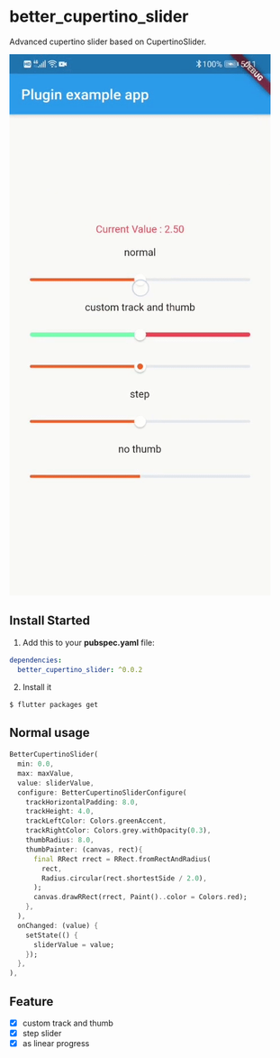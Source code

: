 # better_cupertino_slider

Advanced cupertino slider based on CupertinoSlider.

<img src="doc/example.gif" border="0" />

## Install Started

1. Add this to your **pubspec.yaml** file:

```yaml
dependencies:
  better_cupertino_slider: ^0.0.2
```

2. Install it

```bash
$ flutter packages get
```

## Normal usage

```dart
BetterCupertinoSlider(
  min: 0.0,
  max: maxValue,
  value: sliderValue,
  configure: BetterCupertinoSliderConfigure(
    trackHorizontalPadding: 8.0,
    trackHeight: 4.0,
    trackLeftColor: Colors.greenAccent,
    trackRightColor: Colors.grey.withOpacity(0.3),
    thumbRadius: 8.0,
    thumbPainter: (canvas, rect){
      final RRect rrect = RRect.fromRectAndRadius(
        rect,
        Radius.circular(rect.shortestSide / 2.0),
      );
      canvas.drawRRect(rrect, Paint()..color = Colors.red);
    },
  ),
  onChanged: (value) {
    setState(() {
      sliderValue = value;
    });
  },
),
```

## Feature
- [x] custom track and thumb
- [x] step slider
- [x] as linear progress
